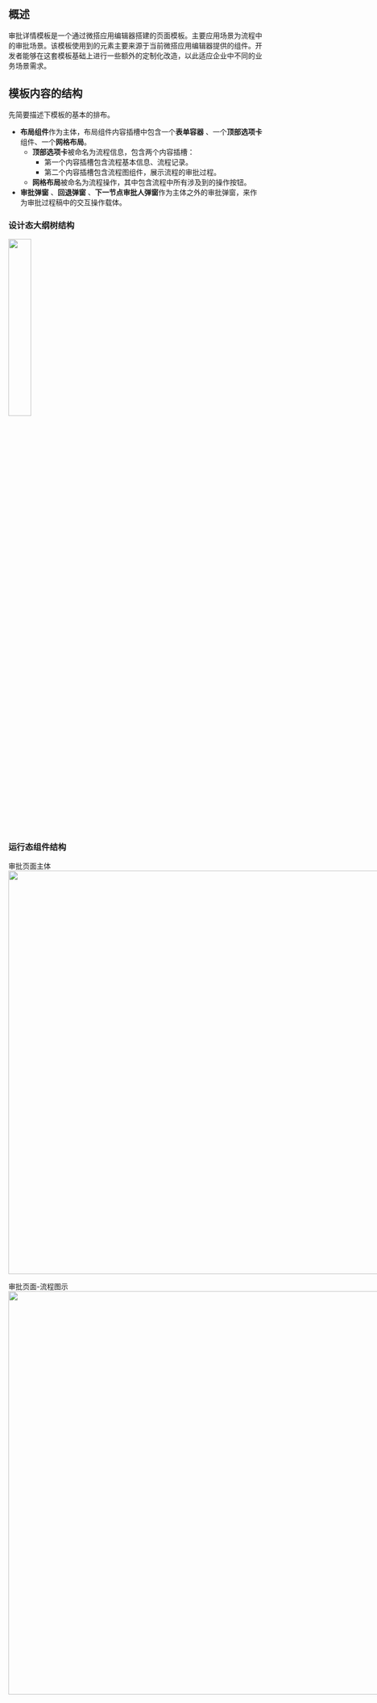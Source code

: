 ## 概述

审批详情模板是一个通过微搭应用编辑器搭建的页面模板。主要应用场景为流程中的审批场景。该模板使用到的元素主要来源于当前微搭应用编辑器提供的组件。开发者能够在这套模板基础上进行一些额外的定制化改造，以此适应企业中不同的业务场景需求。

## 模板内容的结构

先简要描述下模板的基本的排布。

- **布局组件**作为主体，布局组件内容插槽中包含一个**表单容器** 、一个**顶部选项卡**组件、一个**网格布局**。
  - **顶部选项卡**被命名为流程信息，包含两个内容插槽：
    - 第一个内容插槽包含流程基本信息、流程记录。
    - 第二个内容插槽包含流程图组件，展示流程的审批过程。
  - **网格布局**被命名为流程操作，其中包含流程中所有涉及到的操作按钮。
- **审批弹窗** 、**回退弹窗** 、**下一节点审批人弹窗**作为主体之外的审批弹窗，来作为审批过程稿中的交互操作载体。

### 设计态大纲树结构

<img style="width:30%; max-width: inherit;" src="https://qcloudimg.tencent-cloud.cn/raw/4d7b503645a9d05d61a65be5cff955f8.jpg" />

### 运行态组件结构

审批页面主体
<img style="width:800px; max-width: inherit;" src="https://qcloudimg.tencent-cloud.cn/raw/83f044cd6a5a8977d78ce949ab1ca275.jpg" />

审批页面-流程图示
<img style="width:800px; max-width: inherit;" src="https://qcloudimg.tencent-cloud.cn/raw/0360a9213481fa80af6a5d24f4155676.jpg" />
